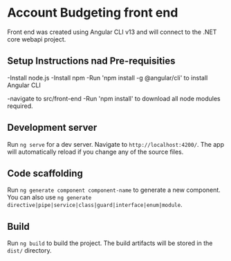 # Account Budgeting front end

Front end was created using Angular CLI v13 and will connect to the .NET core webapi project.

## Setup Instructions nad Pre-requisities

-Install node.js
-Install npm 
-Run 'npm install -g @angular/cli' to install Angular CLI

-navigate to src/front-end
-Run 'npm install' to download all node modules required.

## Development server

Run `ng serve` for a dev server. Navigate to `http://localhost:4200/`. The app will automatically reload if you change any of the source files.

## Code scaffolding

Run `ng generate component component-name` to generate a new component. You can also use `ng generate directive|pipe|service|class|guard|interface|enum|module`.

## Build

Run `ng build` to build the project. The build artifacts will be stored in the `dist/` directory.